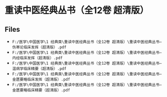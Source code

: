 # 重读中医经典丛书（全12卷 超清版）

## Files

- `F:/医学\中国医学\1 经典类\重读中医经典丛书（全12卷 超清版）\重读中医经典丛书—伤寒论临床发挥（超清版）.pdf`
- `F:/医学\中国医学\1 经典类\重读中医经典丛书（全12卷 超清版）\重读中医经典丛书—内经临床发挥（超清版）.pdf`
- `F:/医学\中国医学\1 经典类\重读中医经典丛书（全12卷 超清版）\重读中医经典丛书—温病学临床精要（超清版）.pdf`
- `F:/医学\中国医学\1 经典类\重读中医经典丛书（全12卷 超清版）\重读中医经典丛书—金匮要略临床发挥（超清版）.pdf`
- `F:/医学\中国医学\1 经典类\重读中医经典丛书（全12卷 超清版）\重读中医经典丛书—金匮要略临床精要（超清版）.pdf`
